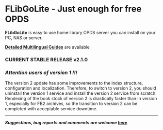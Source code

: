 FLibGoLite - Just enough for free OPDS 
===

__FLibGoLite__ is easy to use home library OPDS server you can install on your PC, NAS or server.  

__[Detailed Multilingual Guides](https://vinser.github.io/flibgolite-docs/)__ are available  
### CURRENT STABLE RELEASE v2.1.0

### *Attention users of version 1 !!!*   
The version 2 update has some improvements to the index structure, configuration and localization. Therefore, to switch to version 2, you should uninstall the version 1 service and install the version 2 service from scratch. Rendexing of the book stock of version 2 is drastically faster than in version 1, especially for FB2 archives, so the transition to version 2 can be completed with acceptable service downtime.

---
___*Suggestions, bug reports and comments are welcome [here](https://github.com/vinser/flibgolite/issues)*___

   

